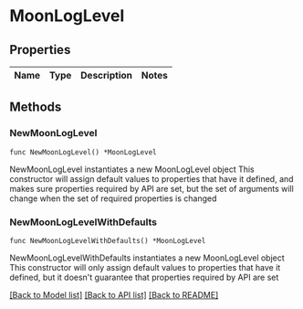 # MoonLogLevel

## Properties

Name | Type | Description | Notes
------------ | ------------- | ------------- | -------------

## Methods

### NewMoonLogLevel

`func NewMoonLogLevel() *MoonLogLevel`

NewMoonLogLevel instantiates a new MoonLogLevel object
This constructor will assign default values to properties that have it defined,
and makes sure properties required by API are set, but the set of arguments
will change when the set of required properties is changed

### NewMoonLogLevelWithDefaults

`func NewMoonLogLevelWithDefaults() *MoonLogLevel`

NewMoonLogLevelWithDefaults instantiates a new MoonLogLevel object
This constructor will only assign default values to properties that have it defined,
but it doesn't guarantee that properties required by API are set


[[Back to Model list]](../README.md#documentation-for-models) [[Back to API list]](../README.md#documentation-for-api-endpoints) [[Back to README]](../README.md)


